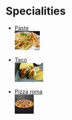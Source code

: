 # Specialities

* [Paste](specialities/paste.md)   
  <img src = "images/carbonara.jpg" height = 50px >

* [Taco](specialities/speciality-taco.md)       
  <img src = "images/taco.jpg" height = 50px >

* [Pizza roma](specialities/specialty_pizza_roma.md)   
   <img src = "images/pizza.jpg" height="50px">
